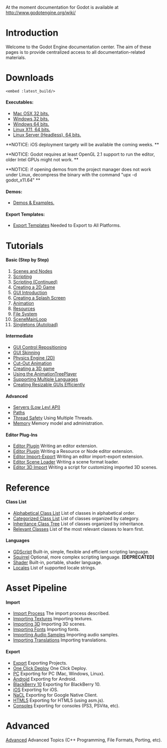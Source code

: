 At the moment documentation for Godot is available at http://www.godotengine.org/wiki/

# Introduction

Welcome to the Godot Engine documentation center. The aim of these pages is to provide centralized access to all documentation-related materials.

# Downloads


`<embed :latest_build/>` 

#### Executables:

*  [Mac OSX 32 bits.](http://www.godotengine.org/builds/release/GodotOSX32.zip)
*  [Windows 32 bits.](http://www.godotengine.org/builds/release/godot_win32.exe)
*  [Windows 64 bits.](http://www.godotengine.org/builds/release/godot_win64.exe) 
*  [Linux X11, 64 bits.](http://www.godotengine.org/builds/release/godot_x11.64)
*  [Linux Server (Headless), 64 bits.](http://www.godotengine.org/builds/release/godot_server.64)

**NOTICE: iOS deployment targety will be available the coming weeks. **

**NOTICE: Godot requires at least OpenGL 2.1 support to run the editor, older Intel GPUs might not work. **

**NOTICE: if opening demos from the project manager does not work under Linux, decompress the binary with the command "upx -d godot_x11.64"  **

#### Demos:

*  [Demos & Examples.](http://www.godotengine.org/builds/demos/godot_demos.zip)

#### Export Templates:

*  [Export Templates](http://www.godotengine.org/builds/templates/export_templates.zip) Needed to Export to All Platforms.



# Tutorials

####  Basic (Step by Step)

 1.  [ Scenes and Nodes](tutorial_scene)
 2.  [Scripting](tutorial_scripting)
 3.  [Scripting (Continued)](tutorial_scripting_2)
 4.  [Creating a 2D Game](tutorial_2d)
 5.  [GUI Introduction](tutorial_gui)
 6.  [Creating a Splash Screen](tutorial_splash)
 7.  [Animation](tutorial_animation)
 8.  [Resources](tutorial_resources)
 9.  [File System](tutorial_fs)
 10.  [SceneMainLoop](tutorial_scene_main_loop)
 11.  [Singletons (Autoload)](tutorial_singletons)

#### Intermediate

*  [GUI Control Repositioning](tutorial_gui_repositioning)
*  [GUI Skinning](tutorial_gui_skinning)
*  [Physics Engine (2D)](tutorial_physics_2d)
*  [Cut-Out Animation](tutorial_cutout)
*  [Creating a 3D game](tutorial_3d) 
*  [Using the AnimationTreePlayer](tutorial_animation_tree)
*  [Supporting Multiple Languages](tutorial_localization)
*  [Creating Resizable GUIs Efficiently](tutorial_resizable_gui)

#### Advanced

*  [Servers (Low Levl API)](tutorial_servers)
*  [Paths](paths)
*  [Thread Safety](thread_safety) Using Multiple Threads.
*  [Memory](memory) Memory model and administration.


#### Editor Plug-Ins

*  [Editor Plugin](editor_plugin) Writing an editor extension.
*  [Editor Plugin](editor_res_node) Writing a Resource or Node editor extension.
*  [Editor Import-Export](editor_import) Writing an editor import-export extension.
*  [Editor Scene Loader](editor_scene_loader) Writing a scene format loader.
*  [Editor 3D Import](editor_import_3d) Writing a script for customizing imported 3D scenes.
# Reference

#### Class List

*  [Alphabetical Class List](class_class_list) List of classes in alphabetical order.
*  [Categorized Class List](class_category) List of classes organized by category.
*  [Inheritance Class Tree](class_inheritance) List of classes organized by inheritance.
*  [Relevant Classes](relevant_classes) List of the most relevant classes to learn first.

#### Languages

*  [GDScript](gdscript) Built-in, simple, flexible and efficient scripting language.
*  [Squirrel](squirrel) Optional, more complex scripting language. **[DEPRECATED]**
*  [Shader](shader) Built-in, portable, shader language.
*  [Locales](locales) List of supported locale strings.

# Asset Pipeline

#### Import

*  [Import Process](import_process) The import process described.
*  [Importing Textures](import_textures) Importing textures.
*  [Importing 3D](import_3d) Importing 3D scenes.
*  [Importing Fonts](import_fonts) Importing fonts.
*  [Importing Audio Samples](import_samples) Importing audio samples.
*  [Importing Translations](import_translation) Importing translations.

#### Export

*  [Export](export) Exporting Projects.
*  [One Click Deploy](one_click_deploy) One Click Deploy.
*  [PC](export_pc) Exporting for PC (Mac, Windows, Linux).
*  [Android](export_android) Exporting for Android.
*  [BlackBerry 10](export_bb10) Exporting for BlackBerry 10.
*  [iOS](export_ios) Exporting for iOS.
*  [NaCL](export_nacl) Exporting for Google Native Client.
*  [HTML5](export_html5) Exporting for HTML5 (using asm.js).
*  [Consoles](export_consoles) Exporting for consoles (PS3, PSVita, etc).

# Advanced

[Advanced](advanced) Advanced Topics (C++ Programming, File Formats, Porting, etc).

